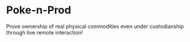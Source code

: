 # Poke-n-Prod
Prove ownership of real physical commodities even under custodianship through live remote interaction!
